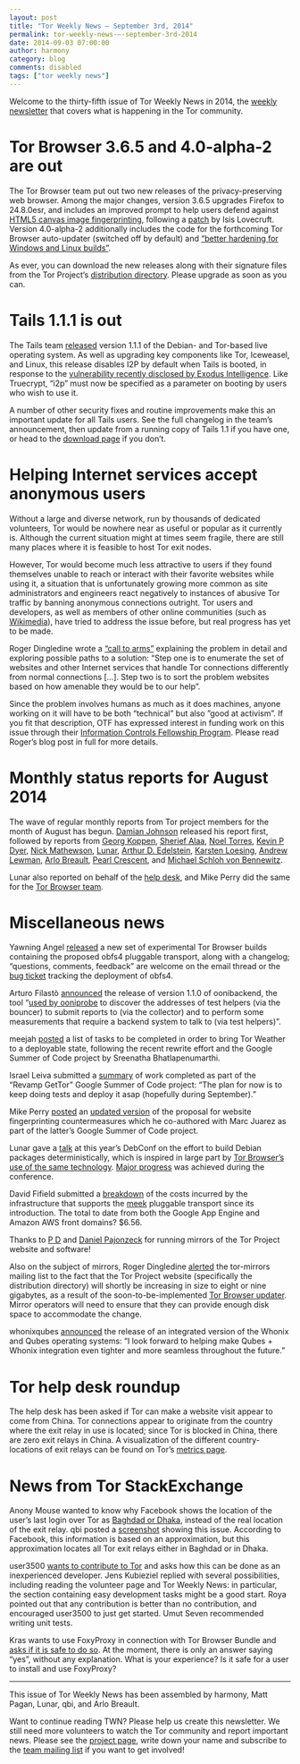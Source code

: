 ```yaml
---
layout: post
title: "Tor Weekly News — September 3rd, 2014"
permalink: tor-weekly-news-—-september-3rd-2014
date: 2014-09-03 07:00:00
author: harmony
category: blog
comments: disabled
tags: ["tor weekly news"]
---
```


Welcome to the thirty-fifth issue of Tor Weekly News in 2014, the [weekly newsletter](https://lists.torproject.org/cgi-bin/mailman/listinfo/tor-news) that covers what is happening in the Tor community.

Tor Browser 3.6.5 and 4.0-alpha-2 are out
=========================================

The Tor Browser team put out two new releases of the privacy-preserving web browser. Among the major changes, version 3.6.5 upgrades Firefox to 24.8.0esr, and includes an improved prompt to help users defend against [HTML5 canvas image fingerprinting](https://lists.torproject.org/pipermail/tor-talk/2014-July/033969.html), following a [patch](https://bugs.torproject.org/12684) by Isis Lovecruft. Version 4.0-alpha-2 additionally includes the code for the forthcoming Tor Browser auto-updater (switched off by default) and [“better hardening for Windows and Linux builds”](https://lists.torproject.org/pipermail/tor-qa/2014-September/000458.html).

As ever, you can download the new releases along with their signature files from the Tor Project’s [distribution directory](https://www.torproject.org/dist/torbrowser/). Please upgrade as soon as you can.

Tails 1.1.1 is out
==================

The Tails team [released](https://tails.boum.org/news/version_1.1.1/) version 1.1.1 of the Debian- and Tor-based live operating system. As well as upgrading key components like Tor, Iceweasel, and Linux, this release disables I2P by default when Tails is booted, in response to the [vulnerability recently disclosed by Exodus Intelligence](https://tails.boum.org/security/Security_hole_in_I2P_0.9.13/). Like Truecrypt, “i2p” must now be specified as a parameter on booting by users who wish to use it.

A number of other security fixes and routine improvements make this an important update for all Tails users. See the full changelog in the team’s announcement, then update from a running copy of Tails 1.1 if you have one, or head to the [download page](https://tails.boum.org/download/) if you don’t.

Helping Internet services accept anonymous users
================================================

Without a large and diverse network, run by thousands of dedicated volunteers, Tor would be nowhere near as useful or popular as it currently is. Although the current situation might at times seem fragile, there are still many places where it is feasible to host Tor exit nodes.

However, Tor would become much less attractive to users if they found themselves unable to reach or interact with their favorite websites while using it, a situation that is unfortunately growing more common as site administrators and engineers react negatively to instances of abusive Tor traffic by banning anonymous connections outright. Tor users and developers, as well as members of other online communities (such as [Wikimedia](https://meta.wikimedia.org/wiki/Grants:IdeaLab/Partnership_between_Wikimedia_community_and_Tor_community)), have tried to address the issue before, but real progress has yet to be made.

Roger Dingledine wrote a [“call to arms”](https://blog.torproject.org/blog/call-arms-helping-internet-services-accept-anonymous-users) explaining the problem in detail and exploring possible paths to a solution: “Step one is to enumerate the set of websites and other Internet services that handle Tor connections differently from normal connections […]. Step two is to sort the problem websites based on how amenable they would be to our help”.

Since the problem involves humans as much as it does machines, anyone working on it will have to be both “technical” but also ”good at activism”. If you fit that description, OTF has expressed interest in funding work on this issue through their [Information Controls Fellowship Program](https://www.opentechfund.org/labs/fellowships). Please read Roger’s blog post in full for more details.

Monthly status reports for August 2014
======================================

The wave of regular monthly reports from Tor project members for the month of August has begun. [Damian Johnson](https://lists.torproject.org/pipermail/tor-reports/2014-August/000626.html) released his report first, followed by reports from [Georg Koppen](https://lists.torproject.org/pipermail/tor-reports/2014-August/000627.html), [Sherief Alaa](https://lists.torproject.org/pipermail/tor-reports/2014-September/000628.html), [Noel Torres](https://lists.torproject.org/pipermail/tor-reports/2014-September/000629.html), [Kevin P Dyer](https://lists.torproject.org/pipermail/tor-reports/2014-September/000630.html), [Nick Mathewson](https://lists.torproject.org/pipermail/tor-reports/2014-September/000633.html), [Lunar](https://lists.torproject.org/pipermail/tor-reports/2014-September/000635.html), [Arthur D. Edelstein](https://lists.torproject.org/pipermail/tor-reports/2014-September/000636.html), [Karsten Loesing](https://lists.torproject.org/pipermail/tor-reports/2014-September/000637.html), [Andrew Lewman](https://lists.torproject.org/pipermail/tor-reports/2014-September/000638.html), [Arlo Breault](https://lists.torproject.org/pipermail/tor-reports/2014-September/000639.html), [Pearl Crescent](https://lists.torproject.org/pipermail/tor-reports/2014-September/000640.html), and [Michael Schloh von Bennewitz](https://lists.torproject.org/pipermail/tor-reports/2014-September/000641.html).

Lunar also reported on behalf of the [help desk](https://lists.torproject.org/pipermail/tor-reports/2014-September/000634.html), and Mike Perry did the same for the [Tor Browser team](https://lists.torproject.org/pipermail/tor-reports/2014-September/000642.html).

Miscellaneous news
==================

Yawning Angel [released](https://lists.torproject.org/pipermail/tor-dev/2014-August/007420.html) a new set of experimental Tor Browser builds containing the proposed obfs4 pluggable transport, along with a changelog; “questions, comments, feedback” are welcome on the email thread or the [bug ticket](https://bugs.torproject.org/12130) tracking the deployment of obfs4.

Arturo Filastò [announced](https://lists.torproject.org/pipermail/tor-dev/2014-September/007450.html) the release of version 1.1.0 of oonibackend, the tool “[used by ooniprobe](https://pypi.python.org/pypi/oonibackend) to discover the addresses of test helpers (via the bouncer) to submit reports to (via the collector) and to perform some measurements that require a backend system to talk to (via test helpers)”.

meejah [posted](https://lists.torproject.org/pipermail/tor-dev/2014-August/007426.html) a list of tasks to be completed in order to bring Tor Weather to a deployable state, following the recent rewrite effort and the Google Summer of Code project by Sreenatha Bhatlapenumarthi.

Israel Leiva submitted a [summary](https://lists.torproject.org/pipermail/tor-dev/2014-August/007427.html) of work completed as part of the “Revamp GetTor” Google Summer of Code project: “The plan for now is to keep doing tests and deploy it asap (hopefully during September).”

Mike Perry [posted](https://lists.torproject.org/pipermail/tor-dev/2014-August/007417.html) an [updated version](https://gitweb.torproject.org/user/mikeperry/torspec.git/blob/refs/heads/multihop-padding-primitives:/proposals/ideas/xxx-multihop-padding-primitives.txt) of the proposal for website fingerprinting countermeasures which he co-authored with Marc Juarez as part of the latter’s Google Summer of Code project.

Lunar gave a [talk](http://meetings-archive.debian.net/pub/debian-meetings/2014/debconf14/webm/Reproducible_Builds_for_Debian_a_year_later.webm) at this year’s DebConf on the effort to build Debian packages deterministically, which is inspired in large part by [Tor Browser’s use of the same technology](https://blog.torproject.org/blog/deterministic-builds-part-one-cyberwar-and-global-compromise). [Major progress](http://lists.alioth.debian.org/pipermail/reproducible-builds/Week-of-Mon-20140901/000198.html) was achieved during the conference.

David Fifield submitted a [breakdown](https://lists.torproject.org/pipermail/tor-dev/2014-August/007429.html) of the costs incurred by the infrastructure that supports the [meek](https://trac.torproject.org/projects/tor/wiki/doc/meek) pluggable transport since its introduction. The total to date from both the Google App Engine and Amazon AWS front domains? \$6.56.

Thanks to [P D](https://lists.torproject.org/pipermail/tor-mirrors/2014-August/000653.html) and [Daniel Pajonzeck](https://lists.torproject.org/pipermail/tor-mirrors/2014-August/000673.html) for running mirrors of the Tor Project website and software!

Also on the subject of mirrors, Roger Dingledine [alerted](https://lists.torproject.org/pipermail/tor-mirrors/2014-September/000675.html) the tor-mirrors mailing list to the fact that the Tor Project website (specifically the distribution directory) will shortly be increasing in size to eight or nine gigabytes, as a result of the soon-to-be-implemented [Tor Browser updater](https://bugs.torproject.org/4234). Mirror operators will need to ensure that they can provide enough disk space to accommodate the change.

whonixqubes [announced](https://lists.torproject.org/pipermail/tor-talk/2014-August/034562.html) the release of an integrated version of the Whonix and Qubes operating systems: “I look forward to helping make Qubes + Whonix integration even tighter and more seamless throughout the future.”

Tor help desk roundup
=====================

The help desk has been asked if Tor can make a website visit appear to come from China. Tor connections appear to originate from the country where the exit relay in use is located; since Tor is blocked in China, there are zero exit relays in China. A visualization of the different country-locations of exit relays can be found on Tor’s [metrics page](https://metrics.torproject.org/bubbles.html#country-exits-only).

News from Tor StackExchange
===========================

Anony Mouse wanted to know why Facebook shows the location of the user’s last login over Tor as [Baghdad or Dhaka](https://tor.stackexchange.com/q/3364/88), instead of the real location of the exit relay. qbi posted a [screenshot](https://twitter.com/qbi/status/506550322308055040) showing this issue. According to Facebook, this information is based on an approximation, but this approximation locates all Tor exit relays either in Baghdad or in Dhaka.

user3500 [wants to contribute to Tor](https://tor.stackexchange.com/q/3961/88) and asks how this can be done as an inexperienced developer. Jens Kubieziel replied with several possibilities, including reading the volunteer page and Tor Weekly News: in particular, the section containing easy development tasks might be a good start. Roya pointed out that any contribution is better than no contribution, and encouraged user3500 to just get started. Umut Seven recommended writing unit tests.

Kras wants to use FoxyProxy in connection with Tor Browser Bundle and [asks if it is safe to do so](https://tor.stackexchange.com/q/3239/88). At the moment, there is only an answer saying “yes”, without any explanation. What is your experience? Is it safe for a user to install and use FoxyProxy?

* * * * *

This issue of Tor Weekly News has been assembled by harmony, Matt Pagan, Lunar, qbi, and Arlo Breault.

Want to continue reading TWN? Please help us create this newsletter. We still need more volunteers to watch the Tor community and report important news. Please see the [project page](https://trac.torproject.org/projects/tor/wiki/TorWeeklyNews), write down your name and subscribe to the [team mailing list](https://lists.torproject.org/cgi-bin/mailman/listinfo/news-team) if you want to get involved!
